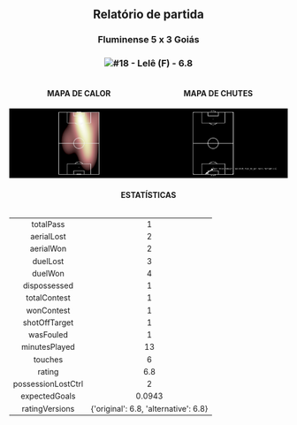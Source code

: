 <h2 style="text-align: center;">Relatório de partida</h3>

<h3 style="text-align: center;">Fluminense 5 x 3 Goiás</h3>

<h3 style="text-align: center;"><img src="https://api.sofascore.com/api/v1/player/1173457/image">#18 - Lelê (F) - 6.8</h3>

<div style="text-align: left; display: grid; grid-template-columns: 1fr 1fr;">
  <div>
    <h4 style="text-align: center;">MAPA DE CALOR</h3>
    <img src=../players/heatmaps/11067459_1173457.png>
</div>
  <div>
    <h4 style="text-align: center;">MAPA DE CHUTES</h3>
    <img src=../players/shotmaps/11067459_1173457.png>
  </div>
</div>

<h4 style="text-align: center;">ESTATÍSTICAS</h3>
<div style="text-align: center; display: grid; grid-template-columns: 1fr;">
  <div>
    <table>
        <tr>
            <td>totalPass
            </td>
            <td>1
            </td>
        </tr><tr>
            <td>aerialLost
            </td>
            <td>2
            </td>
        </tr><tr>
            <td>aerialWon
            </td>
            <td>2
            </td>
        </tr><tr>
            <td>duelLost
            </td>
            <td>3
            </td>
        </tr><tr>
            <td>duelWon
            </td>
            <td>4
            </td>
        </tr><tr>
            <td>dispossessed
            </td>
            <td>1
            </td>
        </tr><tr>
            <td>totalContest
            </td>
            <td>1
            </td>
        </tr><tr>
            <td>wonContest
            </td>
            <td>1
            </td>
        </tr><tr>
            <td>shotOffTarget
            </td>
            <td>1
            </td>
        </tr><tr>
            <td>wasFouled
            </td>
            <td>1
            </td>
        </tr><tr>
            <td>minutesPlayed
            </td>
            <td>13
            </td>
        </tr><tr>
            <td>touches
            </td>
            <td>6
            </td>
        </tr><tr>
            <td>rating
            </td>
            <td>6.8
            </td>
        </tr><tr>
            <td>possessionLostCtrl
            </td>
            <td>2
            </td>
        </tr><tr>
            <td>expectedGoals
            </td>
            <td>0.0943
            </td>
        </tr><tr>
            <td>ratingVersions
            </td>
            <td>{'original': 6.8, 'alternative': 6.8}
            </td>
        </tr>
        </table>
</div>